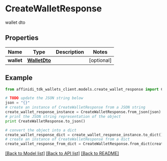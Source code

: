 # CreateWalletResponse

wallet dto

## Properties

| Name       | Type                          | Description | Notes      |
| ---------- | ----------------------------- | ----------- | ---------- |
| **wallet** | [**WalletDto**](WalletDto.md) |             | [optional] |

## Example

```python
from affinidi_tdk_wallets_client.models.create_wallet_response import CreateWalletResponse

# TODO update the JSON string below
json = "{}"
# create an instance of CreateWalletResponse from a JSON string
create_wallet_response_instance = CreateWalletResponse.from_json(json)
# print the JSON string representation of the object
print CreateWalletResponse.to_json()

# convert the object into a dict
create_wallet_response_dict = create_wallet_response_instance.to_dict()
# create an instance of CreateWalletResponse from a dict
create_wallet_response_from_dict = CreateWalletResponse.from_dict(create_wallet_response_dict)
```

[[Back to Model list]](../README.md#documentation-for-models) [[Back to API list]](../README.md#documentation-for-api-endpoints) [[Back to README]](../README.md)
